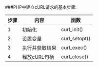###PHP中建立cURL请求的基本步骤:

步骤|     内容     |    函数
----|--------------|-----------------
   1|初始化        |curl_init()
   2|设置变量      |curl_setopt()
   3|执行并获取结果|curl_exec()
   4|释放cURL句柄  |curl_close()
